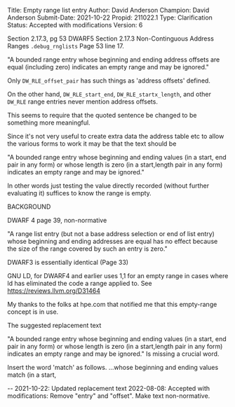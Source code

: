 Title:       Empty range list entry
Author:      David Anderson
Champion:    David Anderson
Submit-Date: 2021-10-22
Propid:      211022.1
Type:        Clarification
Status:      Accepted with modifications
Version:     6

Section 2.17.3, pg 53
DWARF5 Section 2.17.3 Non-Continguous Address Ranges
`.debug_rnglists`
Page 53 line 17.

"A bounded range entry whose beginning and ending address
offsets are equal (including zero) indicates an empty
range and may be ignored."

Only `DW_RLE_offset_pair` has such things as 'address offsets' defined.

On the other hand, `DW_RLE_start_end`, `DW_RLE_startx_length`,
and other `DW_RLE` range entries never mention address offsets.

This seems to require that the quoted sentence be changed to be 
something more meaningful.

Since it's not very useful to create extra data the address table
etc to allow the various forms to work it may be that the text should be

"A bounded range entry whose beginning and ending values (in a start,
end pair in any form) or whose length is zero (in a start,length 
pair in any form) indicates an empty range and may be ignored."

In other words just testing the value directly recorded (without further 
evaluating it) suffices to know the range is empty.


BACKGROUND

DWARF 4 page 39, non-normative

"A range list entry (but not a base address selection or end of list 
entry) whose beginning and ending addresses are equal has no effect 
because the size of the range covered by such an entry is zero."

DWARF3 is essentially identical (Page 33)

GNU LD, for DWARF4 and earlier uses 1,1 for an empty range in cases
where ld has eliminated the code a range applied to.
See https://reviews.llvm.org/D31464

My thanks to the folks at hpe.com that notified me
that this empty-range concept is in use.

The suggested replacement text

"A bounded range entry whose beginning and ending values (in a start,
end pair in any form) or whose length is zero (in a start,length pair in
any form) indicates an empty range and may be ignored." Is missing a
crucial word.

Insert the word 'match' as follows.
...whose beginning and ending values match (in a start,

--
2021-10-22: Updated replacement text
2022-08-08: Accepted with modifications:
            Remove "entry" and "offset".
            Make text non-normative. 
